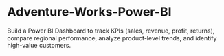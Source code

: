# Adventure-Works-Power-BI
Build a Power BI Dashboard to track KPIs (sales, revenue, profit, returns), compare regional performance, analyze product-level trends, and identify high-value customers.
